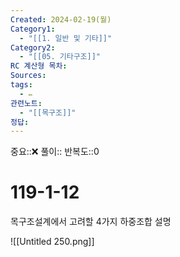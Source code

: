 ```yaml
---
Created: 2024-02-19(월)
Category1:
  - "[[1. 일반 및 기타]]"
Category2:
  - "[[05. 기타구조]]"
RC 계산형 목차: 
Sources: 
tags:
  - ✏️
관련노트:
  - "[[목구조]]"
정답:
---
```

중요::❌
풀이::
반복도::0
#  119-1-12



목구조설계에서 고려할 4가지 하중조합 설명

![[Untitled 250.png]]